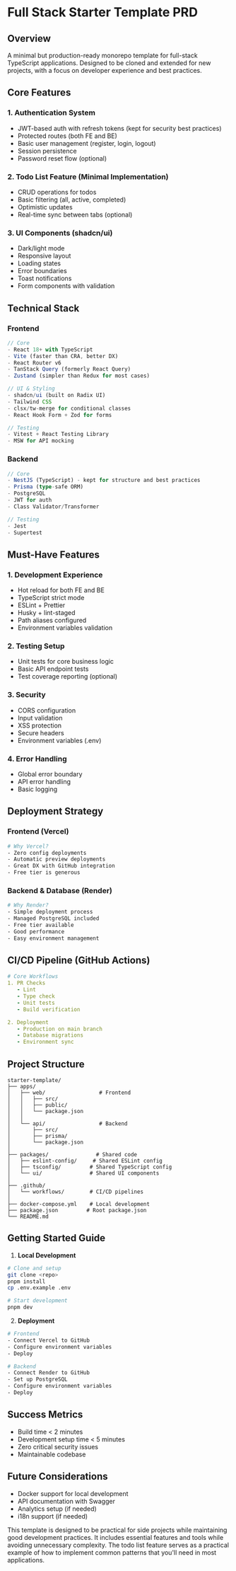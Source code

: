 # Full Stack Starter Template PRD

## Overview
A minimal but production-ready monorepo template for full-stack TypeScript applications. Designed to be cloned and extended for new projects, with a focus on developer experience and best practices.

## Core Features

### 1. Authentication System
- JWT-based auth with refresh tokens (kept for security best practices)
- Protected routes (both FE and BE)
- Basic user management (register, login, logout)
- Session persistence
- Password reset flow (optional)

### 2. Todo List Feature (Minimal Implementation)
- CRUD operations for todos
- Basic filtering (all, active, completed)
- Optimistic updates
- Real-time sync between tabs (optional)

### 3. UI Components (shadcn/ui)
- Dark/light mode
- Responsive layout
- Loading states
- Error boundaries
- Toast notifications
- Form components with validation

## Technical Stack

### Frontend
```typescript
// Core
- React 18+ with TypeScript
- Vite (faster than CRA, better DX)
- React Router v6
- TanStack Query (formerly React Query)
- Zustand (simpler than Redux for most cases)

// UI & Styling
- shadcn/ui (built on Radix UI)
- Tailwind CSS
- clsx/tw-merge for conditional classes
- React Hook Form + Zod for forms

// Testing
- Vitest + React Testing Library
- MSW for API mocking
```

### Backend
```typescript
// Core
- NestJS (TypeScript) - kept for structure and best practices
- Prisma (type-safe ORM)
- PostgreSQL
- JWT for auth
- Class Validator/Transformer

// Testing
- Jest
- Supertest
```

## Must-Have Features

### 1. Development Experience
- Hot reload for both FE and BE
- TypeScript strict mode
- ESLint + Prettier
- Husky + lint-staged
- Path aliases configured
- Environment variables validation

### 2. Testing Setup
- Unit tests for core business logic
- Basic API endpoint tests
- Test coverage reporting (optional)

### 3. Security
- CORS configuration
- Input validation
- XSS protection
- Secure headers
- Environment variables (.env)

### 4. Error Handling
- Global error boundary
- API error handling
- Basic logging

## Deployment Strategy

### Frontend (Vercel)
```bash
# Why Vercel?
- Zero config deployments
- Automatic preview deployments
- Great DX with GitHub integration
- Free tier is generous
```

### Backend & Database (Render)
```bash
# Why Render?
- Simple deployment process
- Managed PostgreSQL included
- Free tier available
- Good performance
- Easy environment management
```

## CI/CD Pipeline (GitHub Actions)

```yaml
# Core Workflows
1. PR Checks
   - Lint
   - Type check
   - Unit tests
   - Build verification

2. Deployment
   - Production on main branch
   - Database migrations
   - Environment sync
```

## Project Structure
```
starter-template/
├── apps/
│   ├── web/                 # Frontend
│   │   ├── src/
│   │   ├── public/
│   │   └── package.json
│   │
│   └── api/                 # Backend
│       ├── src/
│       ├── prisma/
│       └── package.json
│
├── packages/               # Shared code
│   ├── eslint-config/     # Shared ESLint config
│   ├── tsconfig/         # Shared TypeScript config
│   └── ui/               # Shared UI components
│
├── .github/
│   └── workflows/        # CI/CD pipelines
│
├── docker-compose.yml    # Local development
├── package.json         # Root package.json
└── README.md
```

## Getting Started Guide

1. **Local Development**
```bash
# Clone and setup
git clone <repo>
pnpm install
cp .env.example .env

# Start development
pnpm dev
```

2. **Deployment**
```bash
# Frontend
- Connect Vercel to GitHub
- Configure environment variables
- Deploy

# Backend
- Connect Render to GitHub
- Set up PostgreSQL
- Configure environment variables
- Deploy
```

## Success Metrics
- Build time < 2 minutes
- Development setup time < 5 minutes
- Zero critical security issues
- Maintainable codebase

## Future Considerations
- Docker support for local development
- API documentation with Swagger
- Analytics setup (if needed)
- i18n support (if needed)

This template is designed to be practical for side projects while maintaining good development practices. It includes essential features and tools while avoiding unnecessary complexity. The todo list feature serves as a practical example of how to implement common patterns that you'll need in most applications. 